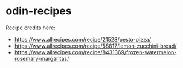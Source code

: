 # odin-recipes
Recipe credits here: 
- https://www.allrecipes.com/recipe/21528/pesto-pizza/
- https://www.allrecipes.com/recipe/58817/lemon-zucchini-bread/
- https://www.allrecipes.com/recipe/8431369/frozen-watermelon-rosemary-margaritas/

